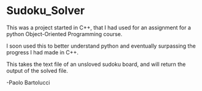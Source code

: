 # Sudoku_Solver
This was a project started in C++, that I had used for an assignment for a python Object-Oriented Programming course. 

I soon used this to better understand python and eventually surpassing the progress I had made in C++.

This takes the text file of an unsloved sudoku board, and will return the output of the solved file. 

-Paolo Bartolucci